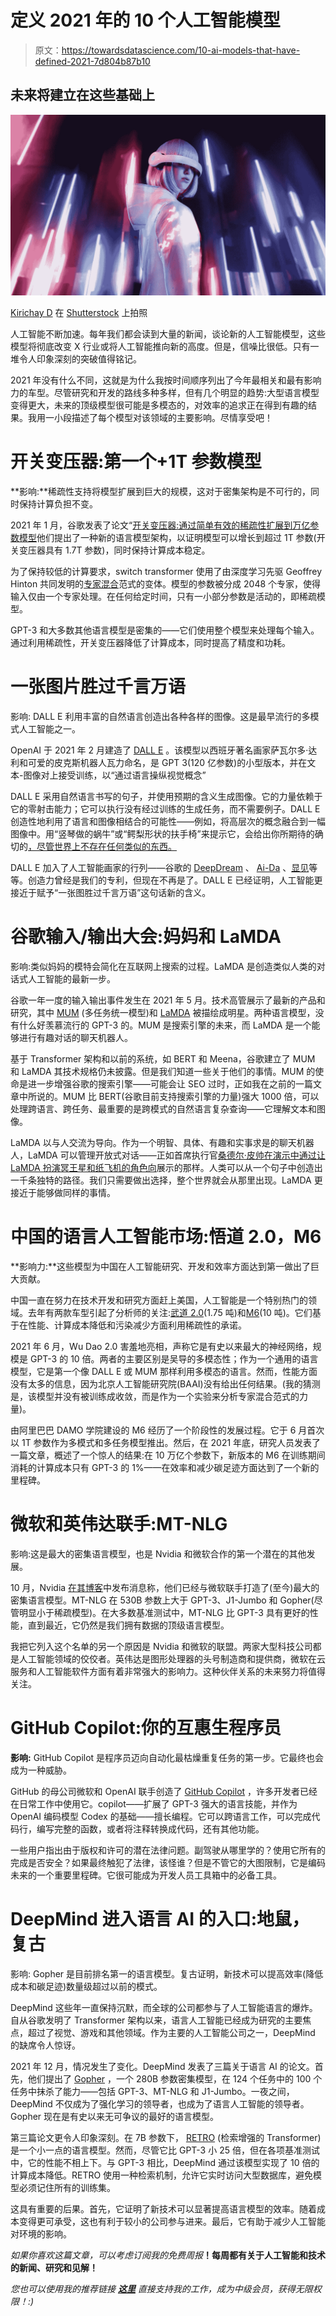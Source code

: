 # 定义 2021 年的 10 个人工智能模型

> 原文：<https://towardsdatascience.com/10-ai-models-that-have-defined-2021-7d804b87b10>

## 未来将建立在这些基础上

![](img/80b40575cad14e271b08d244fee38d60.png)

[Kirichay D](https://www.shutterstock.com/es/g/Kirichay+D) 在 [Shutterstock](https://www.shutterstock.com/es/image-photo/beautiful-woman-purple-hair-futuristic-costume-1747573019) 上拍照

人工智能不断加速。每年我们都会读到大量的新闻，谈论新的人工智能模型，这些模型将彻底改变 X 行业或将人工智能推向新的高度。但是，信噪比很低。只有一堆令人印象深刻的突破值得铭记。

2021 年没有什么不同，这就是为什么我按时间顺序列出了今年最相关和最有影响力的车型。尽管研究和开发的路线多种多样，但有几个明显的趋势:大型语言模型变得更大，未来的顶级模型很可能是多模态的，对效率的追求正在得到有趣的结果。我用一小段描述了每个模型对该领域的主要影响。尽情享受吧！

# 开关变压器:第一个+1T 参数模型

**影响:**稀疏性支持将模型扩展到巨大的规模，这对于密集架构是不可行的，同时保持计算负担不变。

2021 年 1 月，谷歌发表了论文“[开关变压器:通过简单有效的稀疏性扩展到万亿参数模型](https://arxiv.org/abs/2101.03961)他们提出了一种新的语言模型架构，以证明模型可以增长到超过 1T 参数(开关变压器具有 1.7T 参数)，同时保持计算成本稳定。

为了保持较低的计算要求，switch transformer 使用了由深度学习先驱 Geoffrey Hinton 共同发明的[专家混合](https://en.wikipedia.org/wiki/Mixture_of_experts)范式的变体。模型的参数被分成 2048 个专家，使得输入仅由一个专家处理。在任何给定时间，只有一小部分参数是活动的，即稀疏模型。

GPT-3 和大多数其他语言模型是密集的——它们使用整个模型来处理每个输入。通过利用稀疏性，开关变压器降低了计算成本，同时提高了精度和功耗。

# 一张图片胜过千言万语

影响: DALL E 利用丰富的自然语言创造出各种各样的图像。这是最早流行的多模式人工智能之一。

OpenAI 于 2021 年 2 月建造了 [DALL E](https://openai.com/blog/dall-e/) 。该模型以西班牙著名画家萨瓦尔多·达利和可爱的皮克斯机器人瓦力命名，是 GPT 3(120 亿参数)的小型版本，并在文本-图像对上接受训练，以“通过语言操纵视觉概念”

DALL E 采用自然语言书写的句子，并使用预期的含义生成图像。它的力量依赖于它的零射击能力；它可以执行没有经过训练的生成任务，而不需要例子。DALL E 创造性地利用了语言和图像相结合的可能性——例如，将高层次的概念融合到一幅图像中。用“竖琴做的蜗牛”或“鳄梨形状的扶手椅”来提示它，会给出你所期待的确切的[，尽管世界上不存在任何类似的东西。](https://openai.com/blog/dall-e/#:~:text=navigatedownwide-,Combining%20Unrelated%20Concepts,-The%20compositional%20nature)

DALL E 加入了人工智能画家的行列——谷歌的 [DeepDream](https://deepdreamgenerator.com/) 、 [Ai-Da](https://www.ai-darobot.com/) 、[显见](https://obvious-art.com/)等等。创造力曾经是我们的专利，但现在不再是了。DALL E 已经证明，人工智能更接近于赋予“一张图胜过千言万语”这句话新的含义。

# 谷歌输入/输出大会:妈妈和 LaMDA

影响:类似妈妈的模特会简化在互联网上搜索的过程。LaMDA 是创造类似人类的对话式人工智能的最新一步。

谷歌一年一度的输入输出事件发生在 2021 年 5 月。技术高管展示了最新的产品和研究，其中 [MUM](https://blog.google/products/search/introducing-mum/) (多任务统一模型)和 [LaMDA](https://blog.google/technology/ai/lamda/) 被描绘成明星。两种语言模型，没有什么好羡慕流行的 GPT-3 的。MUM 是搜索引擎的未来，而 LaMDA 是一个能够进行有趣对话的聊天机器人。

基于 Transformer 架构和以前的系统，如 BERT 和 Meena，谷歌建立了 MUM 和 LaMDA 其技术规格仍未披露。但是我们知道一些关于他们的事情。MUM 的使命是进一步增强谷歌的搜索引擎——可能会让 SEO 过时，正如我在之前的一篇文章中所说的。MUM 比 BERT(谷歌目前支持搜索引擎的力量)强大 1000 倍，可以处理跨语言、跨任务、最重要的是跨模式的自然语言复杂查询——它理解文本和图像。

LaMDA 以与人交流为导向。作为一个明智、具体、有趣和实事求是的聊天机器人，LaMDA 可以管理开放式对话——正如首席执行官[桑德尔·皮帅在演示中通过让 LaMDA 扮演冥王星和纸飞机的角色向](https://www.dailymotion.com/video/x81d4rm)展示的那样。人类可以从一个句子中创造出一千条独特的路径。我们只需要做出选择，整个世界就会从那里出现。LaMDA 更接近于能够做同样的事情。

# 中国的语言人工智能市场:悟道 2.0，M6

**影响力:**这些模型为中国在人工智能研究、开发和效率方面达到第一做出了巨大贡献。

中国一直在努力在技术开发和研究方面赶上美国，人工智能是一个特别热门的领域。去年有两款车型引起了分析师的关注:[武道 2.0](/gpt-3-scared-you-meet-wu-dao-2-0-a-monster-of-1-75-trillion-parameters-832cd83db484)(1.75 吨)和[M6](/meet-m6-10-trillion-parameters-at-1-gpt-3s-energy-cost-997092cbe5e8)(10 吨)。它们基于在性能、计算成本降低和污染减少方面利用稀疏性的承诺。

2021 年 6 月，Wu Dao 2.0 害羞地亮相，声称它是有史以来最大的神经网络，规模是 GPT-3 的 10 倍。两者的主要区别是吴导的多模态性；作为一个通用的语言模型，它是第一个像 DALL E 或 MUM 那样利用多模态的语言。然而，性能方面没有太多的信息，因为北京人工智能研究院(BAAI)没有给出任何结果。(我的猜测是，该模型并没有被训练成收敛，而是作为一个实验来分析专家混合范式的力量)。

由阿里巴巴 DAMO 学院建设的 M6 经历了一个阶段性的发展过程。它于 6 月首次以 1T 参数作为多模式和多任务模型推出。然后，在 2021 年底，研究人员发表了一篇文章，概述了一个惊人的结果:在 10 万亿个参数下，新版本的 M6 在训练期间消耗的计算成本只有 GPT-3 的 1%——在效率和减少碳足迹方面达到了一个新的里程碑。

# 微软和英伟达联手:MT-NLG

影响:这是最大的密集语言模型，也是 Nvidia 和微软合作的第一个潜在的其他发展。

10 月，Nvidia [在其博客](https://developer.nvidia.com/blog/using-deepspeed-and-megatron-to-train-megatron-turing-nlg-530b-the-worlds-largest-and-most-powerful-generative-language-model/)中发布消息称，他们已经与微软联手打造了(至今)最大的密集语言模型。MT-NLG 在 530B 参数上大于 GPT-3、J1-Jumbo 和 Gopher(尽管明显小于稀疏模型)。在大多数基准测试中，MT-NLG 比 GPT-3 具有更好的性能，直到最近，它仍然是我们拥有数据的顶级语言模型。

我把它列入这个名单的另一个原因是 Nvidia 和微软的联盟。两家大型科技公司都是人工智能领域的佼佼者。英伟达是图形处理器的头号制造商和提供商，微软在云服务和人工智能软件方面有着非常强大的影响力。这种伙伴关系的未来努力将值得关注。

# GitHub Copilot:你的互惠生程序员

**影响:** GitHub Copilot 是程序员迈向自动化最枯燥重复任务的第一步。它最终也会成为一种威胁。

GitHub 的母公司微软和 OpenAI 联手创造了 [GitHub Copilot](/github-copilot-a-new-generation-of-ai-programmers-327e3c7ef3ae) ，许多开发者已经在日常工作中使用它。copilot——扩展了 GPT-3 强大的语言技能，并作为 OpenAI 编码模型 Codex 的基础——擅长编程。它可以跨语言工作，可以完成代码行，编写完整的函数，或者将注释转换成代码，还有其他功能。

一些用户指出由于版权和许可的潜在法律问题。副驾驶从哪里学的？使用它所有的完成是否安全？如果最终触犯了法律，该怪谁？但是不管它的大图限制，它是编码未来的一个重要里程碑。它很可能成为开发人员工具箱中的必备工具。

# DeepMind 进入语言 AI 的入口:地鼠，复古

影响: Gopher 是目前排名第一的语言模型。复古证明，新技术可以提高效率(降低成本和碳足迹)数量级超过以前的模式。

DeepMind 这些年一直保持沉默，而全球的公司都参与了人工智能语言的爆炸。自从谷歌发明了 Transformer 架构以来，语言人工智能已经成为研究的主要焦点，超过了视觉、游戏和其他领域。作为主要的人工智能公司之一，DeepMind 的缺席令人惊讶。

2021 年 12 月，情况发生了变化。DeepMind 发表了三篇关于语言 AI 的论文。首先，他们提出了 [Gopher](/deepmind-is-now-the-undisputed-leader-in-language-ai-with-gopher-280b-79363106011f) ，一个 280B 参数密集模型，在 124 个任务中的 100 个任务中抹杀了能力——包括 GPT-3、MT-NLG 和 J1-Jumbo。一夜之间，DeepMind 不仅成为了强化学习的领导者，也成为了语言人工智能的领导者。Gopher 现在是有史以来无可争议的最好的语言模型。

第三篇论文更令人印象深刻。在 7B 参数下， [RETRO](https://deepmind.com/research/publications/2021/improving-language-models-by-retrieving-from-trillions-of-tokens) (检索增强的 Transformer)是一个小一点的语言模型。然而，尽管它比 GPT-3 小 25 倍，但在各项基准测试中，它的性能不相上下。与 GPT-3 相比，DeepMind 通过该模型实现了 10 倍的计算成本降低。RETRO 使用一种检索机制，允许它实时访问大型数据库，避免模型必须记住所有的训练集。

这具有重要的后果。首先，它证明了新技术可以显著提高语言模型的效率。随着成本变得更可承受，这也有利于较小的公司参与进来。最后，它有助于减少人工智能对环境的影响。

*如果你喜欢这篇文章，可以考虑订阅我的免费周报*[](https://mindsoftomorrow.ck.page/)**！每周都有关于人工智能和技术的新闻、研究和见解！**

**您也可以使用我的推荐链接* [***这里***](https://albertoromgar.medium.com/membership) *直接支持我的工作，成为中级会员，获得无限权限！:)**